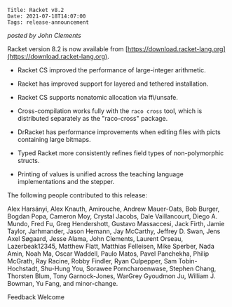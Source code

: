     Title: Racket v8.2
    Date: 2021-07-18T14:07:00
    Tags: release-announcement

*posted by John Clements*

Racket version 8.2 is now available from [https://download.racket-lang.org](https://download.racket-lang.org).

* Racket CS improved the performance of large-integer arithmetic.

* Racket has improved support for layered and tethered installation.

* Racket CS supports nonatomic allocation via ffi/unsafe.

* Cross-compilation works fully with the `raco cross` tool, which is
  distributed separately as the "raco-cross" package.
  
* DrRacket has performance improvements when editing files with
  picts containing large bitmaps.

* Typed Racket more consistently refines field types of non-polymorphic
  structs.

* Printing of values is unified across the teaching language
  implementations and the stepper.

The following people contributed to this release:

Alex Harsányi, Alex Knauth, Amirouche, Andrew Mauer-Oats, Bob Burger,
Bogdan Popa, Cameron Moy, Crystal Jacobs, Dale Vaillancourt, Diego
A. Mundo, Fred Fu, Greg Hendershott, Gustavo Massaccesi, Jack Firth,
Jamie Taylor, Jarhmander, Jason Hemann, Jay McCarthy, Jeffrey D. Swan,
Jens Axel Søgaard, Jesse Alama, John Clements, Laurent Orseau,
Lazerbeak12345, Matthew Flatt, Matthias Felleisen, Mike Sperber, Nada
Amin, Noah Ma, Oscar Waddell, Paulo Matos, Pavel Panchekha, Philip
McGrath, Ray Racine, Robby Findler, Ryan Culpepper, Sam Tobin-Hochstadt,
Shu-Hung You, Sorawee Porncharoenwase, Stephen Chang, Thorsten Blum,
Tony Garnock-Jones, WarGrey Gyoudmon Ju, William J. Bowman, Yu Fang,
and minor-change.

Feedback Welcome
